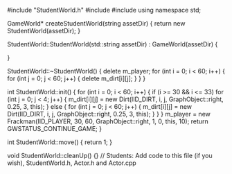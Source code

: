 #include "StudentWorld.h"
#include <string>
#include <iostream>
using namespace std;

GameWorld* createStudentWorld(string assetDir)
{
	return new StudentWorld(assetDir);
}

StudentWorld::StudentWorld(std::string assetDir)
	: GameWorld(assetDir)
{

}

StudentWorld::~StudentWorld()
{
	delete m_player;
	for (int i = 0; i < 60; i++)
	{
		for (int j = 0; j < 60; j++)
		{
			delete m_dirt[i][j];
		}
	}
}

int StudentWorld::init()
{
	for (int i = 0; i < 60; i++)
	{
		if (i >= 30 && i <= 33)
			for (int j = 0; j < 4; j++)
			{
				m_dirt[i][j] = new Dirt(IID_DIRT, i, j, GraphObject::right, 0.25, 3, this);
			}
		else
		{
			for (int j = 0; j < 60; j++)
			{
				m_dirt[i][j] = new Dirt(IID_DIRT, i, j, GraphObject::right, 0.25, 3, this);
			}
		}
	}
	m_player = new Frackman(IID_PLAYER, 30, 60, GraphObject::right, 1, 0, this, 10);
	return GWSTATUS_CONTINUE_GAME;
}

int StudentWorld::move()
{
	return 1;
}


void StudentWorld::cleanUp()
{}
// Students:  Add code to this file (if you wish), StudentWorld.h, Actor.h and Actor.cpp
